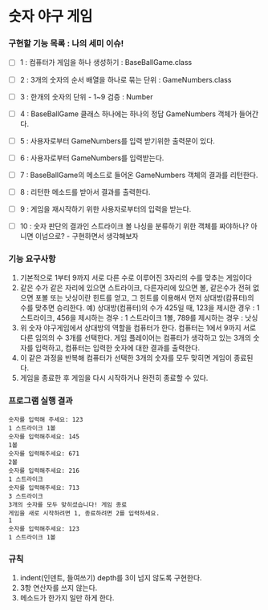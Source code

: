 # 숫자 야구 게임

### 구현할 기능 목록 : 나의 세미 이슈!

- [ ] 1 : 컴퓨터가 게임을 하나 생성하기 : BaseBallGame.class
- [ ] 2 : 3개의 숫자의 순서 배열을 하나로 묶는 단위 : GameNumbers.class
- [ ] 3 : 한개의 숫자의 단위 - 1~9 검증 : Number
- [ ] 4 : BaseBallGame 클래스 하나에는 하나의 정답 GameNumbers 객체가 들어간다.
- [ ] 5 : 사용자로부터 GameNumbers를 입력 받기위한 출력문이 있다.
- [ ] 6 : 사용자로부터 GameNumbers를 입력받는다.
- [ ] 7 : BaseBallGame의 메소드로 들어온 GameNumbers 객체의 결과를 리턴한다.
- [ ] 8 : 리턴한 메소드를 받아서 결과를 출력한다.
- [ ] 9 : 게임을 재시작하기 위한 사용자로부터의 입력을 받는다.
- [ ] 10 : 숫자 판단의 결과인 스트라이크 볼 나싱을 분류하기 위한 객체를 짜야하나? 아니면 이넘으로? - 구현하면서 생각해보자



### 기능 요구사항

1. 기본적으로 1부터 9까지 서로 다른 수로 이루어진 3자리의 수를 맞추는 게임이다
2. 같은 수가 같은 자리에 있으면 스트라이크, 다른자리에 있으면 볼, 같은수가 전혀 없으면 포볼 또는 낫싱이란 힌트를 얻고, 그 힌트를 이용해서 먼저 상대방(캄퓨터)의 수를 맞추면 승리한다.
   예) 상대방(컴퓨터)의 수가 425일 때, 123을 제시한 경우 : 1 스트라이크, 456을 제시하는 경우 : 1 스트라이크 1볼, 789를 제시하는 경우 : 낫싱
3. 위 숫자 야구게임에서 상대방의 역할을 컴퓨터가 한다. 컴퓨터는 1에서 9까지 서로 다른 임의의 수 3개를 선택한다. 게임 플레이어는 컴퓨터가 생각하고 있는 3개의 숫자를 입력하고, 컴퓨터는 입력한 숫자에 대한 결과를 출력한다.
4. 이 같은 과정을 반복해 컴퓨터가 선택한 3개의 숫자를 모두 맞히면 게임이 종료된다.
5. 게임을 종료한 후 게임을 다시 시작하거나 완전히 종료할 수 있다.



### 프로그램 실행 결과

```
숫자를 입력해 주세요: 123
1 스트라이크 1볼
숫자를 입력해주세요: 145
1볼
숫자를 입력해주세요: 671
2볼
숫자를 입력해주세요: 216
1 스트라이크
숫자를 입력해주세요: 713
3 스트라이크
3개의 숫자를 모두 맞히셨습니다! 게임 종료
게임을 새로 시작하려면 1, 종료하려면 2를 입력하세요.
1
숫자를 입력해주세요: 123
1 스트라이크 1볼
```



### 규칙

1. indent(인덴트, 들여쓰기) depth를 3이 넘지 않도록 구현한다.
2. 3항 연산자를 쓰지 않는다.
3. 메소드가 한가지 일만 하게 한다.